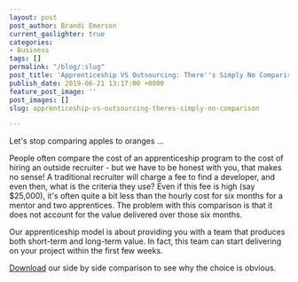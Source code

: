 ```yaml
---
layout: post
post_author: Brandi Emerson
current_gaslighter: true
categories:
- Business
tags: []
permalink: "/blog/:slug"
post_title: 'Apprenticeship VS Outsourcing: There''s Simply No Comparison'
publish_date: 2019-06-21 13:17:00 +0000
feature_post_image: ''
post_images: []
slug: apprenticeship-vs-outsourcing-theres-simply-no-comparison

---
```

Let's stop comparing apples to oranges ... 


People often compare the cost of an apprenticeship program to the cost of hiring an outside recruiter - but we have to be honest with you, that makes no sense! A traditional recruiter will charge a fee to find a developer, and even then, what is the criteria they use? Even if this fee is high (say $25,000), it's often quite a bit less than the hourly cost for six months for a mentor and two apprentices. The problem with this comparison is that it does not account for the value delivered over those six months. 


Our apprenticeship model is about providing you with a team that produces both short-term and long-term value. In fact, this team can start delivering on your project within the first few weeks. 


[Download](https://cdn2.hubspot.net/hubfs/509988/apprenticeship-updated%20(1).pdf?utm_campaign=Apprenticeship%202.0&utm_medium=email&_hsenc=p2ANqtz-8ZBDpYgZGxFF8k9lnwJFSIcn53pHv_UUU1JEv6Z_RMd8pPOCH3sWUsvMeStAA0JnkuV1NL&utm_source=hs_email&hsCtaTracking=ee10b206-1a06-4574-a86f-ca178caed327%7C93ddb97d-f7e9-4db3-b304-e25fdbda5a5a) our side by side comparison to see why the choice is obvious. 
